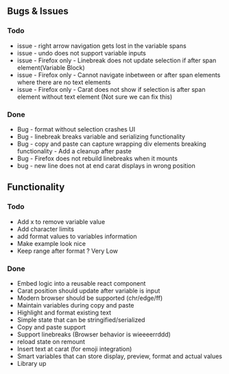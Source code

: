 ## Bugs & Issues

### Todo
- issue - right arrow navigation gets lost in the variable spans
- issue - undo does not support variable inputs
- issue - Firefox only - Linebreak does not update selection if after span element(Variable Block)
- issue - Firefox only - Cannot navigate inbetween or after span elements where there are no text elements
- issue - Firefox only - Carat does not show if selection is after span element without text element (Not sure we can fix this)

### Done
- Bug - format without selection crashes UI
- Bug - linebreak breaks variable and serializing functionality
- Bug - copy and paste can capture wrapping div elements breaking functionality - Add a cleanup after paste
- Bug - Firefox does not rebuild linebreaks when it mounts
- bug - new line does not at end carat displays in wrong position

## Functionality

### Todo
- Add x to remove variable value
- Add character limits
- add format values to variables information
- Make example look nice
- Keep range after format ? Very Low

### Done
- Embed logic into a reusable react component
- Carat position should update after variable is input
- Modern browser should be supported (chr/edge/ff)
- Maintain variables during copy and paste
- Highlight and format existing text
- Simple state that can be stringified/serialized
- Copy and paste support
- Support linebreaks (Browser behavior is wieeeerrddd)
- reload state on remount
- Insert text at carat (for emoji integration)
- Smart variables that can store display, preview, format and actual values
- Library up
